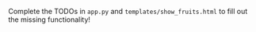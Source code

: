 Complete the TODOs in `app.py` and `templates/show_fruits.html` to fill out the missing functionality!